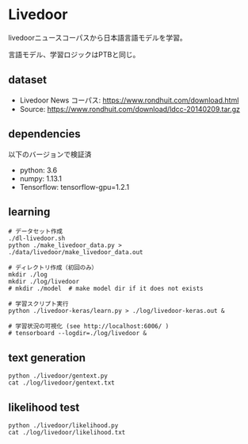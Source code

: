 # Livedoor
livedoorニュースコーパスから日本語言語モデルを学習。

言語モデル、学習ロジックはPTBと同じ。

## dataset
- Livedoor News コーパス: https://www.rondhuit.com/download.html
- Source: https://www.rondhuit.com/download/ldcc-20140209.tar.gz

## dependencies
以下のバージョンで検証済
- python: 3.6
- numpy: 1.13.1
- Tensorflow: tensorflow-gpu=1.2.1

## learning

```
# データセット作成
./dl-livedoor.sh
python ./make_livedoor_data.py > ./data/livedoor/make_livedoor_data.out

# ディレクトリ作成（初回のみ）
mkdir ./log
mkdir ./log/livedoor
# mkdir ./model  # make model dir if it does not exists

# 学習スクリプト実行
python ./livedoor-keras/learn.py > ./log/livedoor-keras.out &

# 学習状況の可視化 (see http://localhost:6006/ )
# tensorboard --logdir=./log/livedoor &
```

## text generation

```
python ./livedoor/gentext.py
cat ./log/livedoor/gentext.txt
```

## likelihood test

```
python ./livedoor/likelihood.py
cat ./log/livedoor/likelihood.txt
```
